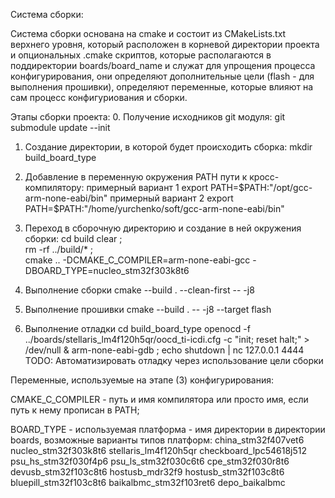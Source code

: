 Система сборки:

Система сборки основана на cmake и состоит из CMakeLists.txt верхнего уровня, который расположен в корневой директории проекта и опциональных .cmake скриптов, которые располагаются в поддиректории boards/board_name и служат для упрощения процесса конфигурирования, они определяют дополнительные цели (flash - для выполнения прошивки), определяют переменные, которые влияют на сам процесс конфигуриования и сборки.

Этапы сборки проекта:
0. Получение исходников git модуля:
	git submodule update --init

1. Создание директории, в которой будет происходить сборка:
	mkdir build_board_type

2. Добавление в переменную окружения PATH пути к кросс-компилятору:
	примерный вариант 1
	export PATH=$PATH:"/opt/gcc-arm-none-eabi/bin"
	примерный вариант 2
	export PATH=$PATH:"/home/yurchenko/soft/gcc-arm-none-eabi/bin"

3. Переход в сборочную директорию и создание в ней окружения сборки:
	cd build
	clear ;\
	rm -rf ../build/* ;\
	cmake .. -DCMAKE_C_COMPILER=arm-none-eabi-gcc -DBOARD_TYPE=nucleo_stm32f303k8t6
	
4. Выполнение сборки
	cmake --build . --clean-first -- -j8

5. Выполнение прошивки
	cmake --build .  -- -j8 --target flash

6. Выполнение отладки
	cd build_board_type
	openocd -f ../boards/stellaris_lm4f120h5qr/oocd_ti-icdi.cfg -c "init; reset halt;" > /dev/null &  arm-none-eabi-gdb ; echo shutdown | nc 127.0.0.1 4444
TODO: Автоматизировать отладку через использование цели сборки

Переменные, используемые на этапе (3) конфигурирования:

CMAKE_C_COMPILER - путь и имя компилятора или просто имя, если путь к нему прописан в PATH;

BOARD_TYPE - используемая платформа - имя директории в директории boards, возможные варианты типов платформ: 
china_stm32f407vet6
nucleo_stm32f303k8t6
stellaris_lm4f120h5qr
checkboard_lpc54618j512
psu_hs_stm32f030f4p6
psu_ls_stm32f030c6t6
cpe_stm32f030r8t6
devusb_stm32f103c8t6
hostusb_mdr32f9
hostusb_stm32f103c8t6
bluepill_stm32f103c8t6
baikalbmc_stm32f103ret6
depo_baikalbmc
